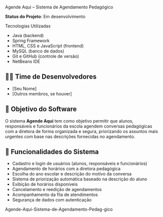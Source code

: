 Agende Aqui – Sistema de Agendamento Pedagógico

**Status do Projeto**: Em desenvolvimento

 Tecnologias Utilizadas

- Java (backend)
- Spring Framework
- HTML, CSS e JavaScript (frontend)
- MySQL (banco de dados)
- Git e GitHub (controle de versão)
- NetBeans IDE

## 👨‍💻 Time de Desenvolvedores

- [Seu Nome]
- [Outros membros, se houver]

## 🎯 Objetivo do Software

O sistema **Agende Aqui** tem como objetivo permitir que alunos, responsáveis e funcionários da escola agendem conversas pedagógicas com a diretora de forma organizada e segura, priorizando os assuntos mais urgentes com base nas descrições fornecidas no agendamento.

## 🔧 Funcionalidades do Sistema

- Cadastro e login de usuários (alunos, responsáveis e funcionários)
- Agendamento de horários com a diretora pedagógica
- Escolha do ano escolar e descrição do motivo da conversa
- Sistema de priorização automática baseado na descrição do aluno
- Exibição de horários disponíveis
- Cancelamento e reedição de agendamentos
- Acompanhamento da fila de atendimentos
- Segurança de dados com autenticação

Agende-Aqui-Sistema-de-Agendamento-Pedag-gico
